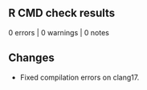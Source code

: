 ## R CMD check results

0 errors | 0 warnings | 0 notes

## Changes

* Fixed compilation errors on clang17.




